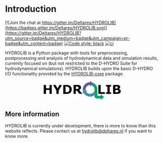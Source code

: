 # Introduction

[![Join the chat at https://gitter.im/Deltares/HYDROLIB](https://badges.gitter.im/Deltares/HYDROLIB.svg)](https://gitter.im/Deltares/HYDROLIB?utm_source=badge&utm_medium=badge&utm_campaign=pr-badge&utm_content=badge)
[![Code style: black](https://img.shields.io/badge/code%20style-black-000000.svg)](https://github.com/psf/black)
[![ci](https://github.com/Deltares/HYDROLIB/actions/workflows/ci.yml/badge.svg)](https://github.com/Deltares/HYDROLIB/actions/workflows/ci.yml)

HYDROLIB is a Python package with tools for preprocessing, postprocessing and analysis of hydrodynamical data and simulation results, currently focused on (but not restricted to the D-HYDRO Suite for hydrodynamical simulations).
HYDROLIB builds upon the basic D-HYDRO I/O functionality provided by the [HYDROLIB-core](https://github.com/Deltares/HYDROLIB-core) package.

<div align="center">
<img src="images/HYDROLIB_logo_paths.svg" width="50%">
</div>

## More information
HYDROLIB is currently under development, there is more to know than this website reflects.
Please contact us at <a href="mailto:hydrolib@deltares.nl">hydrolib@deltares.nl</a> if you want to know more.
